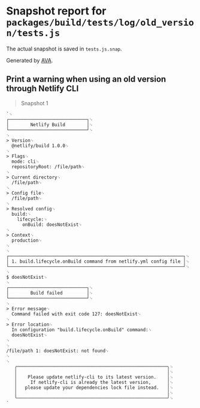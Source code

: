 # Snapshot report for `packages/build/tests/log/old_version/tests.js`

The actual snapshot is saved in `tests.js.snap`.

Generated by [AVA](https://ava.li).

## Print a warning when using an old version through Netlify CLI

> Snapshot 1

    `␊
    ┌─────────────────────────────┐␊
    │        Netlify Build        │␊
    └─────────────────────────────┘␊
    ␊
    > Version␊
      @netlify/build 1.0.0␊
    ␊
    > Flags␊
      mode: cli␊
      repositoryRoot: /file/path␊
    ␊
    > Current directory␊
      /file/path␊
    ␊
    > Config file␊
      /file/path␊
    ␊
    > Resolved config␊
      build:␊
        lifecycle:␊
          onBuild: doesNotExist␊
    ␊
    > Context␊
      production␊
    ␊
    ␊
    ┌─────────────────────────────────────────────────────────────────┐␊
    │ 1. build.lifecycle.onBuild command from netlify.yml config file │␊
    └─────────────────────────────────────────────────────────────────┘␊
    ␊
    $ doesNotExist␊
    ␊
    ┌─────────────────────────────┐␊
    │        Build failed         │␊
    └─────────────────────────────┘␊
    ␊
    > Error message␊
      Command failed with exit code 127: doesNotExist␊
    ␊
    > Error location␊
      In configuration "build.lifecycle.onBuild" command:␊
      doesNotExist␊
    ␊
    ␊
    /file/path 1: doesNotExist: not found␊
    ␊
    ␊
       ╭────────────────────────────────────────────────────────╮␊
       │                                                        │␊
       │    Please update netlify-cli to its latest version.    │␊
       │     If netlify-cli is already the latest version,      │␊
       │   please update your dependencies lock file instead.   │␊
       │                                                        │␊
       ╰────────────────────────────────────────────────────────╯␊
    `
